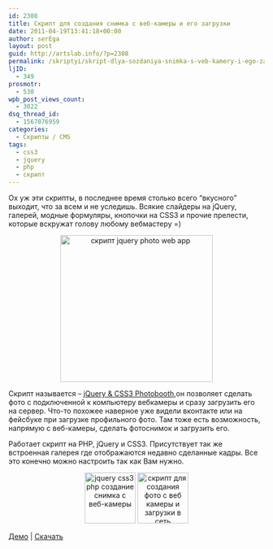 ```yaml
---
id: 2308
title: Скрипт для создания снимка с веб-камеры и его загрузки
date: 2011-04-19T13:41:18+00:00
author: serEga
layout: post
guid: http://artslab.info/?p=2308
permalink: /skriptyi/skript-dlya-sozdaniya-snimka-s-veb-kamery-i-ego-zagruzki/
ljID:
  - 349
prosmotr:
  - 530
wpb_post_views_count:
  - 3022
dsq_thread_id:
  - 1567076959
categories:
  - Скрипты / CMS
tags:
  - css3
  - jquery
  - php
  - скрипт
---
```

Ох уж эти скрипты, в последнее время столько всего &#8220;вкусного&#8221; выходит, что за всем и не уследишь. Всякие слайдеры на jQuery, галерей, модные формуляры, кнопочки на CSS3 и прочие прелести, которые вскружат голову любому вебмастеру =)

<center>
  <a href="http://artslab.info/wp-content/uploads/photoshoot_web_app.jpg"><img src="http://artslab.info/wp-content/uploads/photoshoot_web_app-300x289.jpg" alt="скрипт jquery photo web app" title="photoshoot_web_app" width="300" height="289" class="alignnone size-medium wp-image-2309" /></a>
</center>

Скрипт называется &#8211; [jQuery & CSS3 Photobooth](http://tutorialzine.com/2011/04/jquery-webcam-photobooth/),он позволяет сделать фото с подключенной к компьютеру вебкамеры и сразу загрузить его на сервер. Что-то похожее наверное уже видели вконтакте или на фейсбуке при загрузке профильного фото. Там тоже есть возможность, напрямую с веб-камеры, сделать фотоснимок и загрузить его.
  
Работает скрипт на PHP, jQuery и CSS3. Присутствует так же встроенная галерея где отображаются недавно сделанные кадры. Все это конечно можно настроить так как Вам нужно.

<center>
  <a href="http://artslab.info/wp-content/uploads/jquery-php-css3-photobooth.jpg"><img src="http://artslab.info/wp-content/uploads/jquery-php-css3-photobooth-100x100.jpg" alt="jquery css3 php создание снимка с веб-камеры" title="jquery-php-css3-photobooth" width="100" height="100" class="alignnone size-thumbnail wp-image-2310" /></a> <a href="http://artslab.info/wp-content/uploads/webcam-shot-flash-jquery-php-css3.jpg"><img src="http://artslab.info/wp-content/uploads/webcam-shot-flash-jquery-php-css3-100x100.jpg" alt="скрипт для создания фото с веб камеры и загрузки в сеть" title="webcam-shot-flash-jquery-php-css3" width="100" height="100" class="alignnone size-thumbnail wp-image-2311" /></a>
</center>


  
[Демо](http://demo.tutorialzine.com/2011/04/jquery-webcam-photobooth/) | [Скачать](http://tutorialzine.com/2011/04/jquery-webcam-photobooth/)